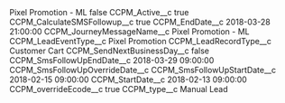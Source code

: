 <?xml version="1.0" encoding="UTF-8"?>
<CustomMetadata xmlns="http://soap.sforce.com/2006/04/metadata" xmlns:xsi="http://www.w3.org/2001/XMLSchema-instance" xmlns:xsd="http://www.w3.org/2001/XMLSchema">
    <label>Pixel Promotion - ML</label>
    <protected>false</protected>
    <values>
        <field>CCPM_Active__c</field>
        <value xsi:type="xsd:boolean">true</value>
    </values>
    <values>
        <field>CCPM_CalculateSMSFollowup__c</field>
        <value xsi:type="xsd:boolean">true</value>
    </values>
    <values>
        <field>CCPM_EndDate__c</field>
        <value xsi:type="xsd:string">2018-03-28 21:00:00</value>
    </values>
    <values>
        <field>CCPM_JourneyMessageName__c</field>
        <value xsi:type="xsd:string">Pixel Promotion - ML</value>
    </values>
    <values>
        <field>CCPM_LeadEventType__c</field>
        <value xsi:type="xsd:string">Pixel Promotion</value>
    </values>
    <values>
        <field>CCPM_LeadRecordType__c</field>
        <value xsi:type="xsd:string">Customer Cart</value>
    </values>
    <values>
        <field>CCPM_SendNextBusinessDay__c</field>
        <value xsi:type="xsd:boolean">false</value>
    </values>
    <values>
        <field>CCPM_SmsFollowUpEndDate__c</field>
        <value xsi:type="xsd:string">2018-03-29 09:00:00</value>
    </values>
    <values>
        <field>CCPM_SmsFollowUpOverrideDate__c</field>
        <value xsi:nil="true"/>
    </values>
    <values>
        <field>CCPM_SmsFollowUpStartDate__c</field>
        <value xsi:type="xsd:string">2018-02-15 09:00:00</value>
    </values>
    <values>
        <field>CCPM_StartDate__c</field>
        <value xsi:type="xsd:string">2018-02-13 09:00:00</value>
    </values>
    <values>
        <field>CCPM_overrideEcode__c</field>
        <value xsi:type="xsd:boolean">true</value>
    </values>
    <values>
        <field>CCPM_type__c</field>
        <value xsi:type="xsd:string">Manual Lead</value>
    </values>
</CustomMetadata>
